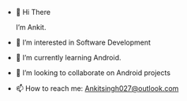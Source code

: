 - 👋 Hi There

    I’m  Ankit.
- 👀 I’m interested in Software Development
- 🌱 I’m currently learning Android.
- 💞️ I’m looking to collaborate on Android projects
- 📫 How to reach me: Ankitsingh027@outlook.com

<!---
ankitsingh027/ankitsingh027 is a ✨ special ✨ repository because its `README.md` (this file) appears on your GitHub profile.
You can click the Preview link to take a look at your changes.
--->
